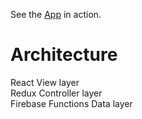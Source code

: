 See the [App](https://spare-challenge.firebaseapp.com/) in action.

# Architecture
React               View layer  
Redux               Controller layer  
Firebase Functions  Data layer  

